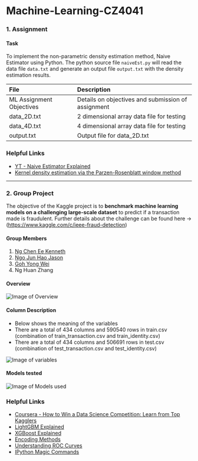 # Machine-Learning-CZ4041

<h3>1. Assignment</h3>

<h4>Task</h4>

To implement the non-parametric density estimation method, Naive Estimator using Python. The python source file ```naiveEst.py``` will read the data file ```data.txt``` and generate an output file ```output.txt``` with the density estimation results.

| File       | Description           |
| :------------- |:-------------|
| ML Assignment Objectives     | Details on objectives and submission of assignment |
| data_2D.txt | 2 dimensional array data file for testing      |
| data_4D.txt    | 4 dimensional array data file for testing      |
| output.txt    | Output file for data_2D.txt      |

<h3>Helpful Links</h3>

- [YT - Naive Estimator Explained](https://www.youtube.com/watch?v=5xXTFvPor6U)
- [Kernel density estimation via the Parzen-Rosenblatt window method](https://sebastianraschka.com/Articles/2014_kernel_density_est.html)

---

<h3>2. Group Project</h3>

The objective of the Kaggle project is to <b>benchmark machine learning models on a challenging large-scale dataset</b> to predict if a transaction made is fraudulent.
Further details about the challenge can be found here -> (https://www.kaggle.com/c/ieee-fraud-detection)

<h4>Group Members</h4>

1. [Ng Chen Ee Kenneth](https://github.com/Todayisagreatday)
2. [Ngo Jun Hao Jason](https://github.com/NgoJunHaoJason)
3. [Goh Yong Wei](https://github.com/YongWei12)
4. Ng Huan Zhang


<h4>Overview</h4>

![Image of Overview](https://i.imgur.com/i6aWW4U.jpg)

<h4>Column Description</h4>

- Below shows the meaning of the variables
- There are a total of 434 columns and 590540 rows in train.csv (combination of train_transaction.csv and train_identity.csv)
- There are a total of 434 columns and 506691 rows in test.csv (combination of test_transaction.csv and test_identity.csv)

![Image of variables](https://i.imgur.com/3JoFNI5.jpg)



<h4>Models tested</h4>

![Image of Models used](https://i.imgur.com/7QmgmT9.jpg)

<h3>Helpful Links</h3>

- [Coursera - How to Win a Data Science Competition: Learn from Top Kagglers](https://www.coursera.org/learn/competitive-data-science)
- [LightGBM Explained](https://towardsdatascience.com/lightgbm-800340f21415)
- [XGBoost Explained](https://towardsdatascience.com/xgboost-b736c2ab10ce)
- [Encoding Methods](https://medium.com/data-design/visiting-categorical-features-and-encoding-in-decision-trees-53400fa65931)
- [Understanding ROC Curves](http://www.navan.name/roc/)
- [IPython Magic Commands](https://ipython.readthedocs.io/en/stable/interactive/magics.html)
